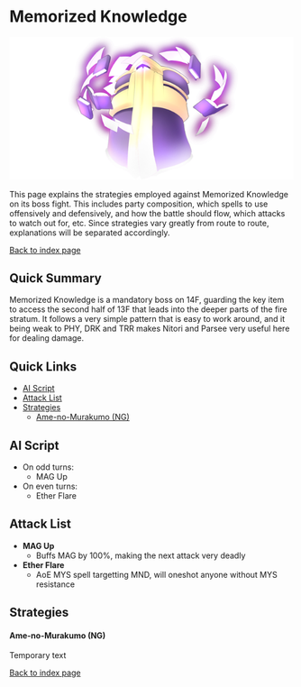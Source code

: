 # Memorized Knowledge

![](img/knowledge.png)

This page explains the strategies employed against Memorized Knowledge on its boss fight. This includes party composition, which spells to use offensively and defensively, and how the battle should flow, which attacks to watch out for, etc. Since strategies vary greatly from route to route, explanations will be separated accordingly.

[Back to index page](../index.md)

## Quick Summary

Memorized Knowledge is a mandatory boss on 14F, guarding the key item to access the second half of 13F that leads into the deeper parts of the fire stratum. It follows a very simple pattern that is easy to work around, and it being weak to PHY, DRK and TRR makes Nitori and Parsee very useful here for dealing damage.

## Quick Links
* [AI Script](#script)
* [Attack List](#attacks)
* [Strategies](#strats)
	* [Ame-no-Murakumo (NG)](#ng-murakumo)

## <a id="script"></a>AI Script

* On odd turns:
	* MAG Up
* On even turns:
	* Ether Flare

## <a id="attacks"></a>Attack List

* **MAG Up**
	* Buffs MAG by 100%, making the next attack very deadly
* **Ether Flare**
	* AoE MYS spell targetting MND, will oneshot anyone without MYS resistance

## <a id="strats"></a>Strategies

#### <a id="ng-murakumo"></a>Ame-no-Murakumo (NG)

Temporary text

[Back to index page](../index.md)